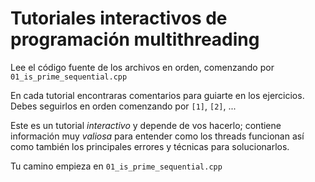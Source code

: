 # Tutoriales interactivos de programación multithreading

Lee el código fuente de los archivos en orden, comenzando por `01_is_prime_sequential.cpp`

En cada tutorial encontraras comentarios para guiarte en los ejercicios.
Debes seguirlos en orden comenzando por `[1]`, `[2]`, ...

Este es un tutorial *interactivo* y depende de vos hacerlo; contiene
información muy *valiosa* para entender como los threads funcionan
así como también los principales errores y técnicas para solucionarlos.

Tu camino empieza en `01_is_prime_sequential.cpp`

